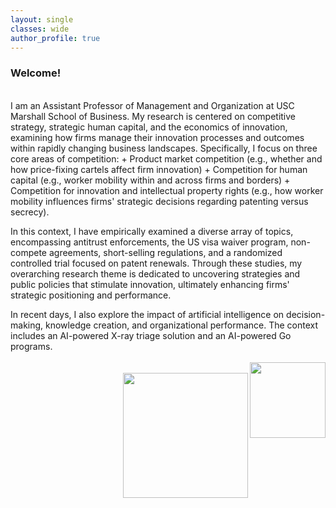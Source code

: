```yaml
---
layout: single
classes: wide
author_profile: true
---
```



### Welcome!
<br />
I am an Assistant Professor of Management and Organization at USC Marshall School of Business. My research is centered on competitive strategy, strategic human capital, and the economics of innovation, examining how firms manage their innovation processes and outcomes within rapidly changing business landscapes. Specifically, I focus on three core areas of competition:
  + Product market competition (e.g., whether and how price-fixing cartels affect firm innovation)
  + Competition for human capital (e.g., worker mobility within and across firms and borders)
  + Competition for innovation and intellectual property rights (e.g., how worker mobility influences firms' strategic decisions regarding patenting versus secrecy).


In this context, I have empirically examined a diverse array of topics, encompassing antitrust enforcements, the US visa waiver program, non-compete agreements, short-selling regulations, and a randomized controlled trial focused on patent renewals. Through these studies, my overarching research theme is dedicated to uncovering strategies and public policies that stimulate innovation, ultimately enhancing firms' strategic positioning and performance.


In recent days, I also explore the impact of artificial intelligence on decision-making, knowledge creation, and organizational performance. The context includes an AI-powered X-ray triage solution and an AI-powered Go programs.
<br />
<br />
<img src="https://ide.mit.edu/wp-content/themes/mit/dist/img/MIT-IDE-logo.png" width="121" align="right">
<br />
<img src="https://identity.usc.edu/wp-content/uploads/2022/08/PrimaryLogotype-768x164.png" width="200" align="right">
<!--<a href="/assets/pdf/CV-Hyo-Kang.pdf" class="btn btn--warning" target="_blank">Curriculum Vitae</a>-->
